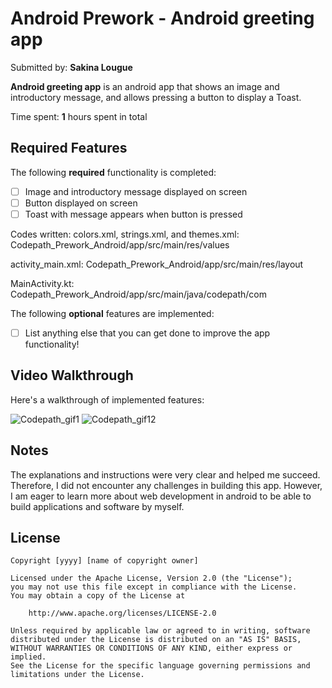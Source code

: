 # Android Prework - Android greeting app
Submitted by: **Sakina Lougue**

**Android greeting app** is an android app that shows an image and introductory message, and allows pressing a button to display a Toast. 

Time spent: **1** hours spent in total

## Required Features

The following **required** functionality is completed:

* [ ] Image and introductory message displayed on screen
* [ ] Button displayed on screen
* [ ] Toast with message appears when button is pressed 

Codes written:
colors.xml, strings.xml, and themes.xml:
Codepath_Prework_Android/app/src/main/res/values

activity_main.xml:
Codepath_Prework_Android/app/src/main/res/layout

MainActivity.kt:
Codepath_Prework_Android/app/src/main/java/codepath/com

The following **optional** features are implemented:

* [ ] List anything else that you can get done to improve the app functionality!

## Video Walkthrough

Here's a walkthrough of implemented features:

![Codepath_gif1](https://user-images.githubusercontent.com/70714610/179925958-645d1431-7b77-4a0e-8e3d-f6bfb3826746.gif)
![Codepath_gif12](https://user-images.githubusercontent.com/70714610/179926085-fdb760f5-a144-4f07-8944-18d134cc8933.gif)



## Notes

The explanations and instructions were very clear and helped me succeed. Therefore, I did not encounter any challenges in building this app. 
However, I am eager to learn more about web development in android to be able to build applications and software by myself.

## License

    Copyright [yyyy] [name of copyright owner]

    Licensed under the Apache License, Version 2.0 (the "License");
    you may not use this file except in compliance with the License.
    You may obtain a copy of the License at

        http://www.apache.org/licenses/LICENSE-2.0

    Unless required by applicable law or agreed to in writing, software
    distributed under the License is distributed on an "AS IS" BASIS,
    WITHOUT WARRANTIES OR CONDITIONS OF ANY KIND, either express or implied.
    See the License for the specific language governing permissions and
    limitations under the License.
